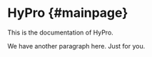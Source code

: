 HyPro {#mainpage}
==========

This is the documentation of HyPro.

We have another paragraph here. Just for you.
